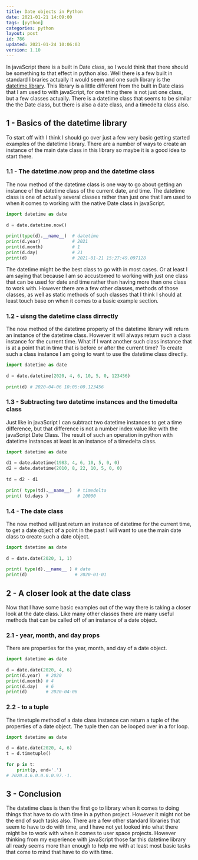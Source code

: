 ```yaml
---
title: Date objects in Python
date: 2021-01-21 14:09:00
tags: [python]
categories: python
layout: post
id: 786
updated: 2021-01-24 10:06:03
version: 1.10
---
```


In javaScript there is a built in Date class, so I would think that there should be something to that effect in python also. Well there is a few built in standard libraries actually it would seem and one such library is the [datetime library](https://docs.python.org/3/library/datetime.html#datetime.date). This library is a little different from the built in Date class that I am used to with javaScript, for one thing there is not just one class, but a few classes actually. There is a datetime class that seems to be similar the the Date class, but there is also a date class, and a timedelta class also.

<!-- more -->

## 1 - Basics of the datetime library

To start off with I think I should go over just a few very basic getting started examples of the datetime library. There are a number of ways to create an instance of the main date class in this library so maybe it is a good idea to start there.

### 1.1 - The datetime.now prop and the datetime class

The now method of the datetime class is one way to go about getting an instance of the datetime class of the current date, and time. The datetime class is one of actually several classes rather than just one that I am used to when it comes to working with the native Date class in javaScript.

```python
import datetime as date
 
d = date.datetime.now()
 
print(type(d).__name__)  # datetime
print(d.year)            # 2021
print(d.month)           # 1
print(d.day)             # 21
print(d)                 # 2021-01-21 15:27:49.097128
```

The datetime might be the best class to go with in most cases. Or at least I am saying that because I am so accustomed to working with just one class that can be used for date and time rather than having more than one class to work with. However there are a few other classes, methods of those classes, as well as static methods of such classes that I think I should at least touch base on when it comes to a basic example section.

### 1.2 - uisng the datetime class dirrectly

The now method of the datetime property of the datetime library will return an instance of the datetime class. However it will always return such a class instance for the current time. What if I want another such class instance that is at a point that in time that is before or after the current time? To create such a class instance I am going to want to use the datetime class directly.

```python
import datetime as date
 
d = date.datetime(2020, 4, 6, 10, 5, 0, 123456)
 
print(d) # 2020-04-06 10:05:00.123456
```

### 1.3 - Subtracting two datetime instances and the timedelta class

Just like in javaScript I can subtract two datetime instances to get a time difference, but that difference is not a number index value like with the javaScript Date Class. The result of such an operation in python with datetime instances at least is an instance of a timedelta class.

```python
import datetime as date
 
d1 = date.datetime(1983, 4, 6, 10, 5, 0, 0)
d2 = date.datetime(2010, 8, 22, 10, 5, 0, 0)
 
td = d2 - d1
 
print( type(td).__name__)  # timedelta
print( td.days )           # 10000
```

### 1.4 - The date class

The now method will just return an instance of datetime for the current time, to get a date object of a point in the past I will want to use the main date class to create such a date object.

```python
import datetime as date
 
d = date.date(2020, 1, 1)
 
print( type(d).__name__ ) # date
print(d)                  # 2020-01-01
```

## 2 - A closer look at the date class

Now that I have some basic examples out of the way there is taking a closer look at the date class. Like many other classes there are many useful methods that can be called off of an instance of a date object.

### 2.1 - year, month, and day props

There are properties for the year, month, and day of a date object.

```python
import datetime as date
 
d = date.date(2020, 4, 6)
print(d.year)  # 2020
print(d.month) # 4
print(d.day)   # 6
print(d)       # 2020-04-06
```

### 2.2 - to a tuple

The timetuple method of a date class instance can return a tuple of the properties of a date object. The tuple then can be looped over in a for loop.

```python
import datetime as date
 
d = date.date(2020, 4, 6)
t = d.timetuple()
 
for p in t:
    print(p, end='.')
# 2020.4.6.0.0.0.0.97.-1.
```

## 3 - Conclusion

The datetime class is then the first go to library when it comes to doing things that have to do with time in a python project. However it might not be the end of such tasks also. There are a few other standard libraries that seem to have to do with time, and I have not yet looked into what there might be to work with when it comes to user space projects. However thinking from my experience with javaScript those far this datetime library all ready seems more than enough to help me with at least most basic tasks that come to mind that have to do with time.
